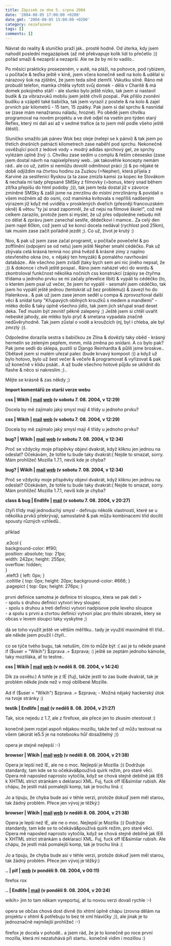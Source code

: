 ```yaml
---
title: Zápisek ze dne 5. srpna 2004
date: '2004-08-05 17:00:00 +0200'
date_gmt: '2004-08-05 15:00:00 +0200'
category: nezařazené
tags: []
comments: []
---
```

<p>Návrat do reality &amp; sluníčko praží jak.. prostě hodně. Od úterka, kdy jsem nahodil poslední megazápisek  (až mě překvapuje kolik lidí to přečetlo :)) pořád smaží &amp; nezaprší a nezaprší. Ale ne že by mi to vadilo..</p>
<p>Po měsíci prakticky prosezeném, v autě, na pláži, na pohovce, pod rybízem, u počítače &amp; teďka ještě v kině,  jsem včera konečně sedl na kolo &amp; udělal si nárazový šok na zjištění, že jsem teda silně zlemřil. Vskutku silně.  Ráno mě probudil telefon, mamka chtěla vyfotit svůj domek - dělá v Charitě &amp; má domek pokojného stáří - ale  slunko bylo ještě nízko, tak jsem si nastavil budík &amp; za vibrazvuků mobilu jsem ještě chvíli pospal.. Pak přišlo  zvonění budíku a vzápětí také babička, tak jsem vyrazil z postele &amp; na kolo &amp; zajel prvních pár kilometrů -  15 tam, 15 zpátky. Pak jsem si dal sprchu &amp; nasnídal se (zase mám nenažranou náladu, hrozné). Po obědě jsem  chvilku programoval na novém projektu a ve dvě odjel na vsetín pro týden starý Reflex, který mi dali asi až v sedmé  trafice (a to jsem měl podle všeho ještě štěstí).</p>
<p>Sluníčko smažilo jak pánev Wok bez oleje (nelepí se k pánvi) &amp; tak jsem po třetích dnešních patnácti  kilometrech zase naběhl pod sprchu. Nekonečně  osvěžující pocit z ledové vody + modrý adidas sprchový gel, ze sprchy vylézám úplně živý :). Chvilku zase sedím  u complu &amp; řeším céesesko (zase jsem dostal návrh na napixelpřesný web.. jak takovéhle koncepty nemám rád..  ale co už, zatím si nemůžu dovolit odmítnout práci ;)) &amp; po nějaké té době odjíždím na čtvrtou hodinu za  Zuzkou (=Nepher), která přijela z Karviné za sestřenicí Ryskou (a ta zase zmizla kamsi za kopec ke Slovákom  &amp; nechala mi tady přepsané SMSky z filmovky (=bonus, který snad během zítřka přepíšu do html podoby ;))),  tak jsem teda dostal již v závorce zmíněné SMSky &amp; zašli jsme na zmrzlinu do místní zmrzlinárny &amp; povídali  o všem možném až do osmi, což maminka kvitovala s nepříliš nadšeným výrazem již když mě uviděla v prosklených dveřích  (přesněji francouzském okně) &amp; větou &quot;ty jsi snad zapomněl, že už nejsi na filmové škole!&quot;, což  mě celkem zarazilo, protože jsem si myslel, že už přes odpoledne nebudu mít co dělat &amp; zprávu jsem zanechal  sestře, dědečkovi i mamce.. Za celý den jsem najel 60km, což jsem už ke konci docela nedával (rychlost pod 25km), tak musím zase  začít pořádně jezdit ;). Co už, život je krutý :)</p>
<p>Noo, &amp; pak už jsem zase začal programit, u počítače povečeřel &amp; po zofflinění (odpojení se od netu)  jsem ještě Nepher smahl cédéčko. Pak už zbývala celá krásná temná noc plná hvězd &amp; krásné zimy z naplno otevřeného  okna (no, &plusmn; nějaký ten hmyzák) &amp; pomalého navrhování databáze.. Ale všechno jsem zvládl (taky bych  sem ani nic jiného nepsal, že ;)) &amp; dokonce i chvíli ještě pospal.. Ráno jsem naházel věci do wordu &amp;  zkontroloval funkčnost několika nočních css konstrukcí (zápisy se čtyřma třídama u jednoho prvku se mi začaly  převelice líbit) &amp; vypáli to cédéčko (to, o kterém jsem psal už večer, že jsem ho vypálil - sesmahl jsem  cédéčko, tak jsem ho vypálil ještě jednou (tentokrát už bez problému)) &amp; zavezl ho do Halenkova.. &amp; pak už  jsem zase jenom seděl u compa &amp; zprovozňoval další věci &amp; snídal tuny &quot;Křupavých obilných  kroužků s medem a mandlemi&quot; - mléko došlo &amp; taky úplně všechno jídlo, tak jsem jich skřupal snad deset  deka. Teď musím být zevnitř pěkně zalepený ;) Ještě jsem si chtěl uvařit nebeské jahody, ale mléko bylo pryč &amp;  smetana vypadala značně nedůvěryhodně. Tak jsem zůstal o vodě a kroužcích (nj, byl i chleba, ale byl zmrzlý :)).</p>
<p>Odpoledne dorazila sestra s babičkou ze Zlína &amp; dovězly taky oběd - krásný hermelín se zeleným pepřem, mmm,  milá změna po snídani. A co bylo pak? Pak jsme sedli do sklepa, pustili si Django Reinhardta &amp; půlili jsme  broskve.. Obětavě jsem si malém uřezal palec (bude krvavý kompoot :)) a když už bylo hotovo, bylo už šest večer  &amp; večeře &amp; programovat &amp; vyřizovat &amp; pak už konečně v klidu psáát.. A až bude všechno hotové půjdu  se uklidnit do flashe &amp; něco si nakreslím ;)..</p>
<p>Mějte se krásně &amp; zas někdy ;)</p>
<div class="import-komentaru">
<p><strong>Import komentářů ze starší verze webu</strong></p>
<div class="comment">
<p style="font-weight:bold"><span class="compredmet">css</span> | <span class="comname">Wikih</span> |  <a href="mailto:ondrejmaca@centrum.cz">mail</a>  <a href="http://ondrejmaca.wz.cz">web</a> (v&nbsp;sobotu&nbsp;7.&nbsp;08.&nbsp;2004,&nbsp;v&nbsp;12:29)</p>
<p>Docela by mě zajímalo jaký smysl mají 4 třídy u jednoho prvku? </p>
</div>
<div class="comment">
<p style="font-weight:bold"><span class="compredmet">css</span> | <span class="comname">Wikih</span> |  <a href="mailto:ondrejmaca@centrum.cz">mail</a>  <a href="http://ondrejmaca.wz.cz">web</a> (v&nbsp;sobotu&nbsp;7.&nbsp;08.&nbsp;2004,&nbsp;v&nbsp;12:29)</p>
<p>Docela by mě zajímalo jaký smysl mají 4 třídy u jednoho prvku? </p>
</div>
<div class="comment">
<p style="font-weight:bold"><span class="compredmet">bug?</span> | <span class="comname">Wikih</span> |  <a href="mailto:ondrejmaca@centrum.cz">mail</a>  <a href="http://ondrejmaca.wz.cz">web</a> (v&nbsp;sobotu&nbsp;7.&nbsp;08.&nbsp;2004,&nbsp;v&nbsp;12:34)</p>
<p>Proč se vždycky moje příspěvky objeví dvakrát, když kliknu jen jednou na odeslat? Očekávám, že tohle tu bude taky dvakrát:( Nejde to smazat, sorry. Mám prohlížeč Mozilla 1.7.1, nevíš kde je chyba? </p>
</div>
<div class="comment">
<p style="font-weight:bold"><span class="compredmet">bug?</span> | <span class="comname">Wikih</span> |  <a href="mailto:ondrejmaca@centrum.cz">mail</a>  <a href="http://ondrejmaca.wz.cz">web</a> (v&nbsp;sobotu&nbsp;7.&nbsp;08.&nbsp;2004,&nbsp;v&nbsp;12:34)</p>
<p>Proč se vždycky moje příspěvky objeví dvakrát, když kliknu jen jednou na odeslat? Očekávám, že tohle tu bude taky dvakrát:( Nejde to smazat, sorry. Mám prohlížeč Mozilla 1.7.1, nevíš kde je chyba? </p>
</div>
<div class="comment">
<p style="font-weight:bold"><span class="compredmet">class &amp; bug</span> | <span class="comname">Endlife</span> |  <a href="mailto:jan.martinek@post.cz">mail</a> (v&nbsp;sobotu&nbsp;7.&nbsp;08.&nbsp;2004,&nbsp;v&nbsp;20:27)</p>
<p>čtyři třídy mají jednoduchý smysl - definuju několik vlastností, které se u několika prvků překrývají, samostatně &amp; pak můžu kombinacemi tříd docílit spousty různých vzhledů.. <br>  <br> příklad <br>  <br> .e3col { <br> background-color: #f90; <br> position: absolute; top: 21px; <br> width: 242px; height: 255px; <br> overflow: hidden; <br> } <br> .eleft3 { left: 0px; } <br> .coltitle { top: 0px; height: 20px; background-color: #666; } <br> .pagepict { top: 0px; height: 276px; } <br>  <br> prvni definice samotna je definice tri sloupcu, ktera se pak deli &gt; <br> - spolu s druhou definici vytvori levy sloupec <br> - spolu s druhou a treti definici vytvori nadpisove pole leveho sloupce <br> - a spolu s prvni a ctvrtou definici vytvori plac pro titulni obrazek, ktery se obcas v levem sloupci taky vyskytne ;) <br>  <br> dá se toho využít ještě ve větším měřítku.. tady je využití maximálně tří tříd.. ale někde jsem použil i čtyři.. <br>  <br> co se týče tvého bugu, tak netuším, čím to může být :( asi je tu někde psané <br> if ($user = &quot;Wikih&quot;) $zprava .= $zprava; :) ještě se zeptám jednoho kámoše, taky mozilláka, ať to testne.. </p>
</div>
<div class="comment">
<p style="font-weight:bold"><span class="compredmet">css</span> | <span class="comname">Wikih</span> |  <a href="mailto:ondrejmaca@centrum.cz">mail</a>  <a href="http://ondrejmaca.wz.cz">web</a> (v&nbsp;neděli&nbsp;8.&nbsp;08.&nbsp;2004,&nbsp;v&nbsp;14:24)</p>
<p>Dík za osvětu:) A tohle je z IE (fuj), takže jestli to zas bude dvakrát, tak je problém někde jinde než v moji oblíbené Mozille. <br>  <br> Ad if ($user = &quot;Wikih&quot;) $zprava .= $zprava; - Možná nějaký hackerský útok na tvoje stránky :) </p>
</div>
<div class="comment">
<p style="font-weight:bold"><span class="compredmet">testík</span> | <span class="comname">Endlife</span> |  <a href="mailto:jan.martinek@post.cz">mail</a> (v&nbsp;neděli&nbsp;8.&nbsp;08.&nbsp;2004,&nbsp;v&nbsp;21:27)</p>
<p>Tak, sice nejedu z 1.7, ale z firefoxe, ale přece jen to zkusím otestovat :) <br>  <br> konečně jsem rozjel aspoň nějakou mozillu, takže teď už můžu testovat na všem (akorát ie5.5 je na notebooku hůř dosažitelný ;)) <br>  <br> opera je stejně nejlepší :-) </p>
</div>
<div class="comment">
<p style="font-weight:bold"><span class="compredmet">browser</span> | <span class="comname">Wikih</span> |  <a href="mailto:ondrejmaca@centrum.cz">mail</a>  <a href="http://ondrejmaca.wz.cz">web</a> (v&nbsp;neděli&nbsp;8.&nbsp;08.&nbsp;2004,&nbsp;v&nbsp;21:38)</p>
<p>Opera je lepší než IE, ale ne o moc. Nejlepší je Mozilla :)) Dodržuje standardy, tam kde se to očekává&amp;používá quirk režim, pro staré věci. Opera mě naposled naprosto vytočila, když se chová stejně debilně jak IE6 k XHTML strict stránkám s deklarací XML. Fuj, fuck off IE&amp;similar rubish. Ale chápu, že jestli máš pomalejší komp, tak je trochu líná :( <br>  <br> Jo a tipuju, že chyba bude asi v téhle verzi, protože dokuď jsem měl starou, tak žádný problém. Přece jen vývoj je těžký:) </p>
</div>
<div class="comment">
<p style="font-weight:bold"><span class="compredmet">browser</span> | <span class="comname">Wikih</span> |  <a href="mailto:ondrejmaca@centrum.cz">mail</a>  <a href="http://ondrejmaca.wz.cz">web</a> (v&nbsp;neděli&nbsp;8.&nbsp;08.&nbsp;2004,&nbsp;v&nbsp;21:38)</p>
<p>Opera je lepší než IE, ale ne o moc. Nejlepší je Mozilla :)) Dodržuje standardy, tam kde se to očekává&amp;používá quirk režim, pro staré věci. Opera mě naposled naprosto vytočila, když se chová stejně debilně jak IE6 k XHTML strict stránkám s deklarací XML. Fuj, fuck off IE&amp;similar rubish. Ale chápu, že jestli máš pomalejší komp, tak je trochu líná :( <br>  <br> Jo a tipuju, že chyba bude asi v téhle verzi, protože dokuď jsem měl starou, tak žádný problém. Přece jen vývoj je těžký:) </p>
</div>
<div class="comment">
<p style="font-weight:bold"><span class="compredmet">..</span> | <span class="comname">pif</span> |  <a href="http://www.pifik.com">web</a> (v&nbsp;pondělí&nbsp;9.&nbsp;08.&nbsp;2004,&nbsp;v&nbsp;00:11)</p>
<p>firefox rox </p>
</div>
<div class="comment">
<p style="font-weight:bold"><span class="compredmet">..</span> | <span class="comname">Endlife</span> |  <a href="mailto:jan.martinek@post.cz">mail</a> (v&nbsp;pondělí&nbsp;9.&nbsp;08.&nbsp;2004,&nbsp;v&nbsp;20:24)</p>
<p><span class=oranz>wikih&gt;</span> jim to tam někam vyreportuj, ať tu novou verzi dovalí rychle :-) <br>  <br> opera se občas chová dost divně (to xhtml úplně chápu (zrovna dělám na projektu v xhtml &amp; potřebuju to bez té xml hlavičky ;)), ale jinak je to jednoznačně nejmilejší prohlížeč :-) <br>  <br> firefox je docela v pohodě.. a jsem rád, že je to konečně po roce první mozilla, která mi nezatuhává při startu.. konečně vidím i mozillou :) </p>
</div>
</div>
